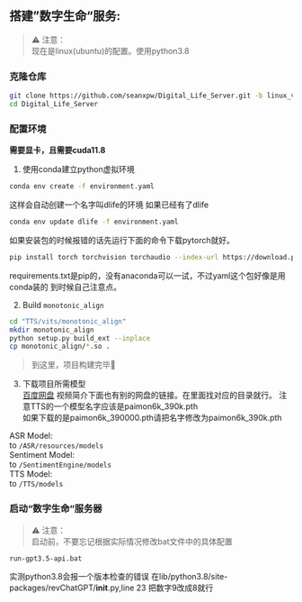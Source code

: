 ## 搭建”数字生命“服务:
> ⚠ 注意：  
> 现在是linux(ubuntu)的配置。使用python3.8
### 克隆仓库
```bash
git clone https://github.com/seanxpw/Digital_Life_Server.git -b linux_ver_python3.8 --recursive
cd Digital_Life_Server
```
### 配置环境
**需要显卡，且需要cuda11.8**
1. 使用conda建立python虚拟环境
```bash
conda env create -f environment.yaml
```
这样会自动创建一个名字叫dlife的环境
如果已经有了dlife
```bash
conda env update dlife -f environment.yaml
```
如果安装包的时候报错的话先运行下面的命令下载pytorch就好。
```bash
pip install torch torchvision torchaudio --index-url https://download.pytorch.org/whl/cu118
```

requirements.txt是pip的，没有anaconda可以一试，不过yaml这个包好像是用conda装的
到时候自己注意点。

2. Build `monotonic_align`
```bash
cd "TTS/vits/monotonic_align"
mkdir monotonic_align
python setup.py build_ext --inplace
cp monotonic_align/*.so .
```

> 到这里，项目构建完毕🥰

3. 下载项目所需模型  
[百度网盘](https://pan.baidu.com/s/1EnHDPADNdhDl71x_DHeElg?pwd=75gr)
视频简介下面也有别的网盘的链接。在里面找对应的目录就行。
注意TTS的一个模型名字应该是paimon6k_390k.pth  
如果下载的是paimon6k_390000.pth请把名字修改为paimon6k_390k.pth

ASR Model:   
to `/ASR/resources/models`  
Sentiment Model:  
to `/SentimentEngine/models`  
TTS Model:  
to `/TTS/models`

### 启动“数字生命“服务器
> ⚠ 注意：  
> 启动前，不要忘记根据实际情况修改bat文件中的具体配置
```bash
run-gpt3.5-api.bat
```

实测python3.8会报一个版本检查的错误
在lib/python3.8/site-packages/revChatGPT/__init__.py,line 23
把数字9改成8就行